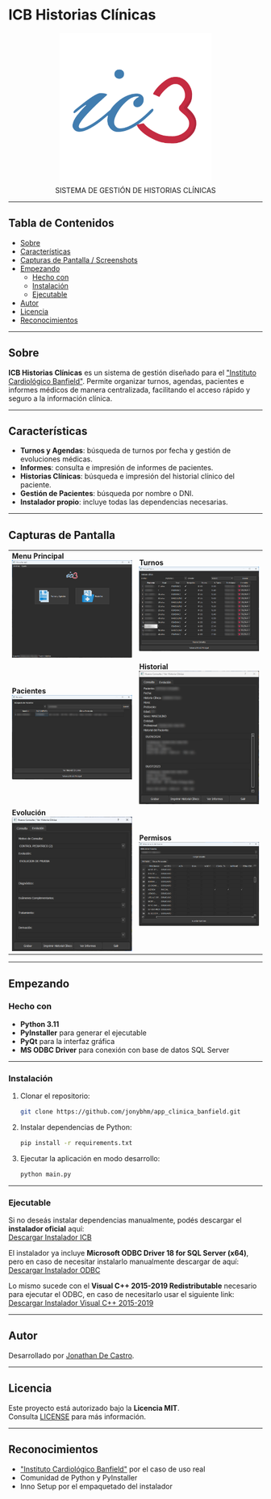 # ICB Historias Clínicas

<div align="center">
  <img src="assets/logo/logo.png" alt="Logo" width="300" height="300">
</div>

<div align="center">
  SISTEMA DE GESTIÓN DE HISTORIAS CLÍNICAS
</div>

---

## Tabla de Contenidos

- [Sobre](#sobre)
- [Características](#características)
- [Capturas de Pantalla / Screenshots](#capturas-de-pantalla)
- [Empezando](#empezando)
  - [Hecho con](#hecho-con)
  - [Instalación](#instalación)
  - [Ejecutable](#ejecutable)
- [Autor](#autor)
- [Licencia](#licencia)
- [Reconocimientos](#reconocimientos)

---

## Sobre
**ICB Historias Clínicas** es un sistema de gestión diseñado para el ["Instituto Cardiológico Banfield"](http://www.institutocardiologicobanfield.com/quienes_somos.html). Permite organizar turnos, agendas, pacientes e informes médicos de manera centralizada, facilitando el acceso rápido y seguro a la información clínica.

---

## Características

- **Turnos y Agendas**: búsqueda de turnos por fecha y gestión de evoluciones médicas.
- **Informes**: consulta e impresión de informes de pacientes.
- **Historias Clínicas**: búsqueda e impresión del historial clínico del paciente.
- **Gestión de Pacientes**: búsqueda por nombre o DNI.
- **Instalador propio**: incluye todas las dependencias necesarias.

---

## Capturas de Pantalla

<div align="center">
<table>
<tr>
  <td><b>Menu Principal</b><br><img src="assets/screenshots/menu_ppal.png" width="300"></td>
  <td><b>Turnos</b><br><img src="assets/screenshots/turnos.png" width="300"></td>
</tr>
<tr>
  <td><b>Pacientes</b><br><img src="assets/screenshots/pacientes.png" width="300"></td>
  <td><b>Historial</b><br><img src="assets/screenshots/historial.png" width="300"></td>
</tr>
<tr>
  <td><b>Evolución</b><br><img src="assets/screenshots/evolucion.png" width="300"></td>
  <td><b>Permisos</b><br><img src="assets/screenshots/permisos.png" width="300"></td>
</tr>
</table>
</div>

---

## Empezando

### Hecho con
- **Python 3.11**
- **PyInstaller** para generar el ejecutable
- **PyQt** para la interfaz gráfica
- **MS ODBC Driver** para conexión con base de datos SQL Server

---

### Instalación
1. Clonar el repositorio:
   ```sh
   git clone https://github.com/jonybhm/app_clinica_banfield.git
   ```
2. Instalar dependencias de Python:
   ```sh
   pip install -r requirements.txt
   ```
3. Ejecutar la aplicación en modo desarrollo:
   ```sh
   python main.py
   ```

---

### Ejecutable
Si no deseás instalar dependencias manualmente, podés descargar el **instalador oficial** aquí:  
[Descargar Instalador ICB](https://github.com/jonybhm/app_clinica_banfield/tree/main/releases/latest/download)

El instalador ya incluye **Microsoft ODBC Driver 18 for SQL Server (x64)**, pero en caso de necesitar instalarlo manualmente descargar de aquí:  
[Descargar Instalador ODBC](https://learn.microsoft.com/en-us/sql/connect/odbc/download-odbc-driver-for-sql-server?view=sql-server-ver17)

Lo mismo sucede con el **Visual C++ 2015-2019 Redistributable** necesario para ejecutar el ODBC, en caso de necesitarlo usar el siguiente link:
[Descargar Instalador Visual C++ 2015-2019](https://aka.ms/vs/17/release/vc_redist.x64.exe)

---

## Autor
Desarrollado por [Jonathan De Castro](https://github.com/jonybhm).  

---

## Licencia
Este proyecto está autorizado bajo la **Licencia MIT**.  
Consulta [LICENSE](LICENSE) para más información.

---

## Reconocimientos
- ["Instituto Cardiológico Banfield"](http://www.institutocardiologicobanfield.com/quienes_somos.html) por el caso de uso real  
- Comunidad de Python y PyInstaller  
- Inno Setup por el empaquetado del instalador
